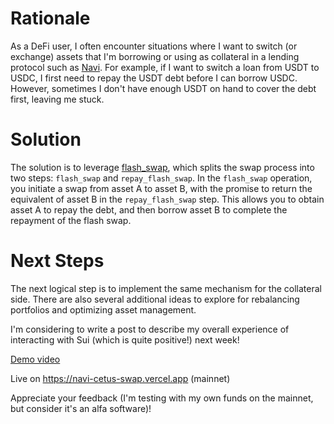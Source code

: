 # Rationale

As a DeFi user, I often encounter situations where I want to switch (or exchange) assets that I'm borrowing or using as collateral in a lending protocol such as [Navi](https://app.naviprotocol.io/borrow). For example, if I want to switch a loan from USDT to USDC, I first need to repay the USDT debt before I can borrow USDC. However, sometimes I don't have enough USDT on hand to cover the debt first, leaving me stuck.

# Solution

The solution is to leverage [flash_swap](https://cetus-1.gitbook.io/cetus-developer-docs/developer/via-contract/features-available/swap-and-preswap), which splits the swap process into two steps: `flash_swap` and `repay_flash_swap`. In the `flash_swap` operation, you initiate a swap from asset A to asset B, with the promise to return the equivalent of asset B in the `repay_flash_swap` step. This allows you to obtain asset A to repay the debt, and then borrow asset B to complete the repayment of the flash swap.

# Next Steps

The next logical step is to implement the same mechanism for the collateral side. There are also several additional ideas to explore for rebalancing portfolios and optimizing asset management.

I'm considering to write a post to describe my overall experience of interacting with Sui (which is quite positive!) next week!

[Demo video](https://www.youtube.com/watch?v=1CLQv-YQ8q4)

Live on https://navi-cetus-swap.vercel.app (mainnet)

Appreciate your feedback (I'm testing with my own funds on the mainnet, but consider it's an alfa software)!
